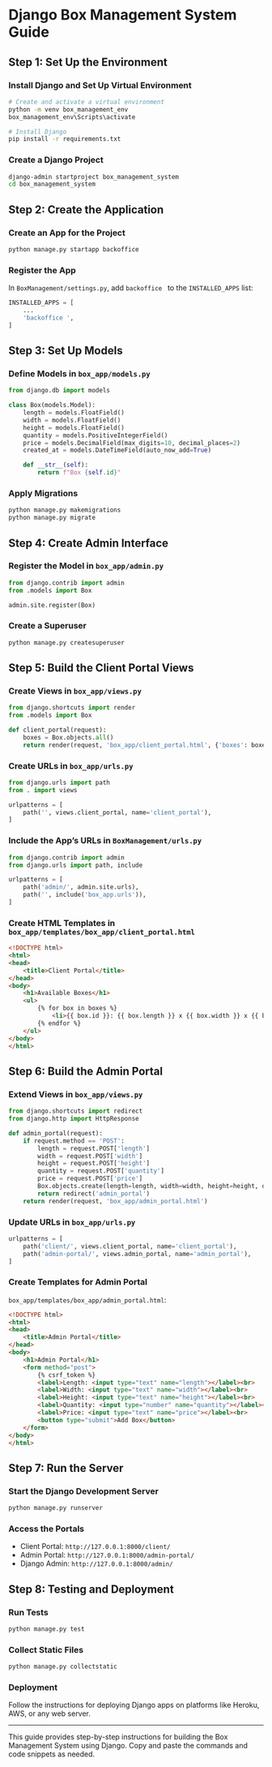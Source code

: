 
# Django Box Management System Guide

## Step 1: Set Up the Environment
### Install Django and Set Up Virtual Environment
```bash
# Create and activate a virtual environment
python -m venv box_management_env 
box_management_env\Scripts\activate

# Install Django
pip install -r requirements.txt  
```

### Create a Django Project
```bash
django-admin startproject box_management_system
cd box_management_system    
```

## Step 2: Create the Application
### Create an App for the Project
```bash
python manage.py startapp backoffice 
```

### Register the App
In `BoxManagement/settings.py`, add `backoffice ` to the `INSTALLED_APPS` list:
```python
INSTALLED_APPS = [
    ...
    'backoffice ',
]
```

## Step 3: Set Up Models
### Define Models in `box_app/models.py`
```python
from django.db import models

class Box(models.Model):
    length = models.FloatField()
    width = models.FloatField()
    height = models.FloatField()
    quantity = models.PositiveIntegerField()
    price = models.DecimalField(max_digits=10, decimal_places=2)
    created_at = models.DateTimeField(auto_now_add=True)

    def __str__(self):
        return f"Box {self.id}"
```

### Apply Migrations
```bash
python manage.py makemigrations
python manage.py migrate
```

## Step 4: Create Admin Interface
### Register the Model in `box_app/admin.py`
```python
from django.contrib import admin
from .models import Box

admin.site.register(Box)
```

### Create a Superuser
```bash
python manage.py createsuperuser
```

## Step 5: Build the Client Portal Views
### Create Views in `box_app/views.py`
```python
from django.shortcuts import render
from .models import Box

def client_portal(request):
    boxes = Box.objects.all()
    return render(request, 'box_app/client_portal.html', {'boxes': boxes})
```

### Create URLs in `box_app/urls.py`
```python
from django.urls import path
from . import views

urlpatterns = [
    path('', views.client_portal, name='client_portal'),
]
```

### Include the App’s URLs in `BoxManagement/urls.py`
```python
from django.contrib import admin
from django.urls import path, include

urlpatterns = [
    path('admin/', admin.site.urls),
    path('', include('box_app.urls')),
]
```

### Create HTML Templates in `box_app/templates/box_app/client_portal.html`
```html
<!DOCTYPE html>
<html>
<head>
    <title>Client Portal</title>
</head>
<body>
    <h1>Available Boxes</h1>
    <ul>
        {% for box in boxes %}
            <li>{{ box.id }}: {{ box.length }} x {{ box.width }} x {{ box.height }} - Quantity: {{ box.quantity }} - Price: {{ box.price }}</li>
        {% endfor %}
    </ul>
</body>
</html>
```

## Step 6: Build the Admin Portal
### Extend Views in `box_app/views.py`
```python
from django.shortcuts import redirect
from django.http import HttpResponse

def admin_portal(request):
    if request.method == 'POST':
        length = request.POST['length']
        width = request.POST['width']
        height = request.POST['height']
        quantity = request.POST['quantity']
        price = request.POST['price']
        Box.objects.create(length=length, width=width, height=height, quantity=quantity, price=price)
        return redirect('admin_portal')
    return render(request, 'box_app/admin_portal.html')
```

### Update URLs in `box_app/urls.py`
```python
urlpatterns = [
    path('client/', views.client_portal, name='client_portal'),
    path('admin-portal/', views.admin_portal, name='admin_portal'),
]
```

### Create Templates for Admin Portal
`box_app/templates/box_app/admin_portal.html`:
```html
<!DOCTYPE html>
<html>
<head>
    <title>Admin Portal</title>
</head>
<body>
    <h1>Admin Portal</h1>
    <form method="post">
        {% csrf_token %}
        <label>Length: <input type="text" name="length"></label><br>
        <label>Width: <input type="text" name="width"></label><br>
        <label>Height: <input type="text" name="height"></label><br>
        <label>Quantity: <input type="number" name="quantity"></label><br>
        <label>Price: <input type="text" name="price"></label><br>
        <button type="submit">Add Box</button>
    </form>
</body>
</html>
```

## Step 7: Run the Server
### Start the Django Development Server
```bash
python manage.py runserver
```

### Access the Portals
- Client Portal: `http://127.0.0.1:8000/client/`
- Admin Portal: `http://127.0.0.1:8000/admin-portal/`
- Django Admin: `http://127.0.0.1:8000/admin/`

## Step 8: Testing and Deployment
### Run Tests
```bash
python manage.py test
```

### Collect Static Files
```bash
python manage.py collectstatic
```

### Deployment
Follow the instructions for deploying Django apps on platforms like Heroku, AWS, or any web server.

---

This guide provides step-by-step instructions for building the Box Management System using Django. Copy and paste the commands and code snippets as needed.
